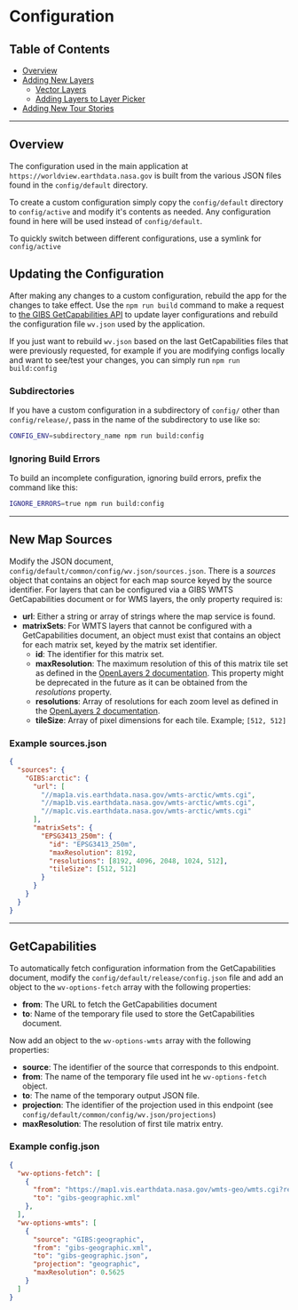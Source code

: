# Configuration

## Table of Contents

* [Overview](configuration.md)
* [Adding New Layers](layers.md)
  * [Vector Layers](vectors.md)
  * [Adding Layers to Layer Picker](product_picker.md)
* [Adding New Tour Stories](tour_stories.md)

---

## Overview

The configuration used in the main application at `https://worldview.earthdata.nasa.gov` is built from the various JSON files found in the `config/default` directory.

To create a custom configuration simply copy the `config/default` directory to `config/active` and modify it's contents as needed. Any configuration found in here will be used instead of `config/default`.

To quickly switch between different configurations, use a symlink for `config/active`

## Updating the Configuration

After making any changes to a custom configuration, rebuild the app for the changes to take effect.
Use the `npm run build` command to make a request to [the GIBS GetCapabilities API](https://wiki.earthdata.nasa.gov/display/GIBS/GIBS+API+for+Developers) to update layer configurations and rebuild the
configuration file `wv.json` used by the application.

If you just want to rebuild `wv.json` based on the last GetCapabilities files that were previously requested,
for example if you are modifying configs locally and want to see/test your changes,
you can simply run `npm run build:config`

### Subdirectories

If you have a custom configuration in a subdirectory of `config/` other than
`config/release/`, pass in the name of the subdirectory to use like so:

```bash
CONFIG_ENV=subdirectory_name npm run build:config
```

### Ignoring Build Errors

To build an incomplete configuration, ignoring build errors, prefix the command like this:

```bash
IGNORE_ERRORS=true npm run build:config
```

---

## New Map Sources

Modify the JSON document, `config/default/common/config/wv.json/sources.json`. There is a *sources*
object that contains an object for each map source keyed by the source identifier.
For layers that can be configured via a GIBS WMTS GetCapabilities document or
for WMS layers, the only property required is:

* **url**: Either a string or array of strings where the map service is found.
* **matrixSets**: For WMTS layers that cannot be configured with a GetCapabilities document, an
object must exist that contains an object for each matrix set, keyed by the matrix set identifier.
  * **id**: The identifier for this matrix set.
  * **maxResolution**: The maximum resolution of this of this matrix tile set as defined in the [OpenLayers 2 documentation](http://dev.openlayers.org/docs/files/OpenLayers/Layer-js.html#OpenLayers.Layer.maxResolution). This property might be deprecated in the future as it can be obtained from the *resolutions* property.
  * **resolutions**: Array of resolutions for each zoom level as defined in the [OpenLayers 2 documentation](http://dev.openlayers.org/docs/files/OpenLayers/Layer-js.html#OpenLayers.Layer.maxResolution).
  * **tileSize**: Array of pixel dimensions for each tile. Example; `[512, 512]`

### Example sources.json

```json
{
  "sources": {
    "GIBS:arctic": {
      "url": [
        "//map1a.vis.earthdata.nasa.gov/wmts-arctic/wmts.cgi",
        "//map1b.vis.earthdata.nasa.gov/wmts-arctic/wmts.cgi",
        "//map1c.vis.earthdata.nasa.gov/wmts-arctic/wmts.cgi"
      ],
      "matrixSets": {
        "EPSG3413_250m": {
          "id": "EPSG3413_250m",
          "maxResolution": 8192,
          "resolutions": [8192, 4096, 2048, 1024, 512],
          "tileSize": [512, 512]
        }
      }
    }
  }
}
```

---

## GetCapabilities

To automatically fetch configuration information from the GetCapabilities
document, modify the `config/default/release/config.json` file and add an object to the
`wv-options-fetch` array with the following properties:

* **from**: The URL to fetch the GetCapabilities document
* **to**: Name of the temporary file used to store the GetCapabilities document.

Now add an object to the `wv-options-wmts` array with the following properties:

* **source**: The identifier of the source that corresponds to this endpoint.
* **from**: The name of the temporary file used int he `wv-options-fetch` object.
* **to**: The name of the temporary output JSON file.
* **projection**: The identifier of the projection used in this endpoint (see `config/default/common/config/wv.json/projections`)
* **maxResolution**: The resolution of first tile matrix entry.

### Example config.json

```json
{
  "wv-options-fetch": [
    {
      "from": "https://map1.vis.earthdata.nasa.gov/wmts-geo/wmts.cgi?request=GetCapabilities",
      "to": "gibs-geographic.xml"
    },
  ],
  "wv-options-wmts": [
    {
      "source": "GIBS:geographic",
      "from": "gibs-geographic.xml",
      "to": "gibs-geographic.json",
      "projection": "geographic",
      "maxResolution": 0.5625
    }
  ]
}
```
